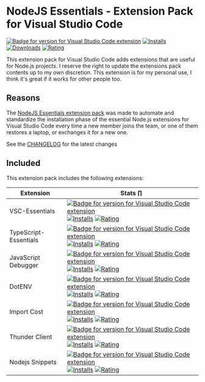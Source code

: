 # NodeJS Essentials - Extension Pack for Visual Studio Code

[![Badge for version for Visual Studio Code extension](https://flat.badgen.net/vs-marketplace/v/Gydunhn.nodejs-essentials?color=blue)](https://marketplace.visualstudio.com/items?itemName=Gydunhn.nodejs-essentials) [![Installs](https://flat.badgen.net/vs-marketplace/i/Gydunhn.nodejs-essentials?color=blue)](https://marketplace.visualstudio.com/items?itemName=Gydunhn.nodejs-essentials) [![Downloads](https://flat.badgen.net/vs-marketplace/d/Gydunhn.nodejs-essentials?color=blue)](https://marketplace.visualstudio.com/items?itemName=Gydunhn.nodejs-essentials) [![Rating](https://flat.badgen.net/vs-marketplace/rating/Gydunhn.nodejs-essentials?color=blue)](https://marketplace.visualstudio.com/items?itemName=Gydunhn.nodejs-essentials)

This extension pack for Visual Studio Code adds extensions that are useful for Node.js projects. I reserve the right to update the extensions pack contents up to my own discretion. This extension is for my personal use, I think it's great if it works for other people too.

## Reasons

The [NodeJS Essentials extension pack] was made to automate and standardize the installation phase of the essential Node.js extensions for Visual Studio Code every time a new member joins the team, or one of them restores a laptop, or exchanges it for a new one.

See the [CHANGELOG](CHANGELOG.md) for the latest changes

## Included

This extension pack includes the following extensions:

| Extension             | Stats                                                                                        ∏                                                                                                                                                                                                                                                                                                                                                                                                                                                                                                           |
| --------------------- | -------------------------------------------------------------------------------------------------------------------------------------------------------------------------------------------------------------------------------------------------------------------------------------------------------------------------------------------------------------------------------------------------------------------------------------------------------------------------------------------------------------------------------------------------------------------------------------------------------- |
| VSC-Essentials        | [![Badge for version for Visual Studio Code extension](https://flat.badgen.net/vs-marketplace/v/Gydunhn.vsc-essentials?color=blue)](https://marketplace.visualstudio.com/items?itemName=Gydunhn.vsc-essentials) [![Installs](https://flat.badgen.net/vs-marketplace/i/Gydunhn.vsc-essentials?color=blue)](https://marketplace.visualstudio.com/items?itemName=Gydunhn.vsc-essentials) [![Rating](https://flat.badgen.net/vs-marketplace/rating/Gydunhn.vsc-essentials?color=blue)](https://marketplace.visualstudio.com/items?itemName=Gydunhn.vsc-essentials)                                           |
| TypeScript-Essentials | [![Badge for version for Visual Studio Code extension](https://flat.badgen.net/vs-marketplace/v/Gydunhn.typescript-essentials?color=blue)](https://marketplace.visualstudio.com/items?itemName=Gydunhn.typescript-essentials) [![Installs](https://flat.badgen.net/vs-marketplace/i/Gydunhn.typescript-essentials?color=blue)](https://marketplace.visualstudio.com/items?itemName=Gydunhn.typescript-essentials) [![Rating](https://flat.badgen.net/vs-marketplace/rating/Gydunhn.typescript-essentials?color=blue)](https://marketplace.visualstudio.com/items?itemName=Gydunhn.typescript-essentials) |
| JavaScript Debugger   | [![Badge for version for Visual Studio Code extension](https://flat.badgen.net/vs-marketplace/v/ms-vscode.js-debug?color=blue)](https://marketplace.visualstudio.com/items?itemName=ms-vscode.js-debug) [![Installs](https://flat.badgen.net/vs-marketplace/i/ms-vscode.js-debug?color=blue)](https://marketplace.visualstudio.com/items?itemName=ms-vscode.js-debug) [![Rating](https://flat.badgen.net/vs-marketplace/rating/ms-vscode.js-debug?color=blue)](https://marketplace.visualstudio.com/items?itemName=ms-vscode.js-debug)                                                                   |
| DotENV                | [![Badge for version for Visual Studio Code extension](https://flat.badgen.net/vs-marketplace/v/mikestead.dotenv?color=blue)](https://marketplace.visualstudio.com/items?itemName=mikestead.dotenv) [![Installs](https://flat.badgen.net/vs-marketplace/i/mikestead.dotenv?color=blue)](https://marketplace.visualstudio.com/items?itemName=mikestead.dotenv) [![Rating](https://flat.badgen.net/vs-marketplace/rating/mikestead.dotenv?color=blue)](https://marketplace.visualstudio.com/items?itemName=mikestead.dotenv)                                                                               |
| Import Cost           | [![Badge for version for Visual Studio Code extension](https://flat.badgen.net/vs-marketplace/v/wix.vscode-import-cost?color=blue)](https://marketplace.visualstudio.com/items?itemName=wix.vscode-import-cost) [![Installs](https://flat.badgen.net/vs-marketplace/i/wix.vscode-import-cost?color=blue)](https://marketplace.visualstudio.com/items?itemName=wix.vscode-import-cost) [![Rating](https://flat.badgen.net/vs-marketplace/rating/wix.vscode-import-cost?color=blue)](https://marketplace.visualstudio.com/items?itemName=wix.vscode-import-cost)                                           |
| Thunder Client        | [![Badge for version for Visual Studio Code extension](https://flat.badgen.net/vs-marketplace/v/rangav.vscode-thunder-client?color=blue)](https://marketplace.visualstudio.com/items?itemName=rangav.vscode-thunder-client) [![Installs](https://flat.badgen.net/vs-marketplace/i/rangav.vscode-thunder-client?color=blue)](https://marketplace.visualstudio.com/items?itemName=rangav.vscode-thunder-client) [![Rating](https://flat.badgen.net/vs-marketplace/rating/rangav.vscode-thunder-client?color=blue)](https://marketplace.visualstudio.com/items?itemName=rangav.vscode-thunder-client)       |
| Nodejs Snippets       | [![Badge for version for Visual Studio Code extension](https://flat.badgen.net/vs-marketplace/v/piyushvscode.nodejs-snippets?color=blue)](https://marketplace.visualstudio.com/items?itemName=piyushvscode.nodejs-snippets) [![Installs](https://flat.badgen.net/vs-marketplace/i/piyushvscode.nodejs-snippets?color=blue)](https://marketplace.visualstudio.com/items?itemName=piyushvscode.nodejs-snippets) [![Rating](https://flat.badgen.net/vs-marketplace/rating/piyushvscode.nodejs-snippets?color=blue)](https://marketplace.visualstudio.com/items?itemName=piyushvscode.nodejs-snippets)       |

[NodeJS Essentials extension pack]: https://marketplace.visualstudio.com/items?itemName=Gydunhn.nodejs-essentials

